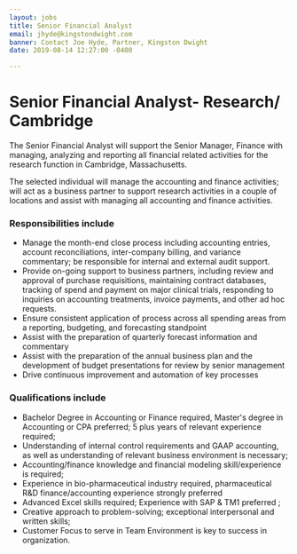 ```yaml
---
layout: jobs
title: Senior Financial Analyst
email: jhyde@kingstondwight.com
banner: Contact Joe Hyde, Partner, Kingston Dwight
date: 2019-08-14 12:27:00 -0400

---
```

# **Senior Financial Analyst- Research/ Cambridge**

The Senior Financial Analyst will support the Senior Manager, Finance with managing, analyzing and reporting all financial related activities for the research function in Cambridge, Massachusetts.

The selected individual will manage the accounting and finance activities; will act as a business partner to support research activities in a couple of locations and assist with managing all accounting and finance activities.

### **Responsibilities include**

* Manage the month-end close process including accounting entries, account reconciliations, inter-company billing, and variance commentary; be responsible for internal and external audit support.
* Provide on-going support to business partners, including review and approval of purchase requisitions, maintaining contract databases, tracking of spend and payment on major clinical trials, responding to inquiries on accounting treatments, invoice payments, and other ad hoc requests.
* Ensure consistent application of process across all spending areas from a reporting, budgeting, and forecasting standpoint
* Assist with the preparation of quarterly forecast information and commentary
* Assist with the preparation of the annual business plan and the development of budget presentations for review by senior management
* Drive continuous improvement and automation of key processes

### **Qualifications include**

* Bachelor Degree in Accounting or Finance required, Master's degree in Accounting or CPA preferred; 5 plus years of relevant experience required;
* Understanding of internal control requirements and GAAP accounting, as well as understanding of relevant business environment is necessary;
* Accounting/finance knowledge and financial modeling skill/experience is required;
* Experience in bio-pharmaceutical industry required, pharmaceutical R&D finance/accounting experience strongly preferred
* Advanced Excel skills required; Experience with SAP & TM1 preferred ;
* Creative approach to problem-solving; exceptional interpersonal and written skills;
* Customer Focus to serve in Team Environment is key to success in organization.
